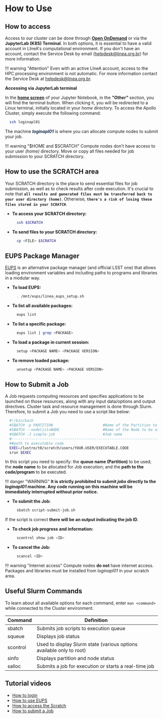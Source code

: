 # How to Use

## How to access

Access to our cluster can be done through [**Open OnDemand**](../../processamento/uso/openondemand.html) or via the **JupyterLab (K8S) Terminal**. In both options, it is essential to have a valid account in LIneA's computational environment. If you don't have an account, contact the Service Desk by email (helpdesk@linea.org.br) for more information.

!!! warning "Attention"
    Even with an active LIneA account, access to the HPC processing environment is not automatic. For more information contact the Service Desk at helpdesk@linea.org.br.

**Accessing via JupyterLab terminal**

In the [**home screen**](../img/tela-jupyter.png) of your Jupyter Notebook, in the **_"Other"_** section, you will find the terminal button. When clicking it, you will be redirected to a Linux terminal, initially located in your _home_ directory. To access the Apollo Cluster, simply execute the following command:

  ```bash
    ssh loginapl01
  ```
The machine <font color="#172b4d">**_loginapl01_**</font> is where you can allocate compute nodes to submit your job.

!!! warning "$HOME and $SCRATCH"
    Compute nodes don't have access to your user _(home)_ directory. Move or copy all files needed for job submission to your SCRATCH directory.

## How to use the SCRATCH area

Your SCRATCH directory is the place to send essential files for job submission, as well as to check results after code execution. It's crucial to note that **`all results and generated files must be transferred back to your user directory (home)`**. Otherwise, **`there's a risk of losing these files stored in your SCRATCH`**.

- **To access your SCRATCH directory:**

  ```bash
    ssh $SCRATCH
  ``` 
  
- **To send files to your SCRATCH directory:**

  ```bash
    cp <FILE> $SCRATCH
  ``` 

## EUPS Package Manager

[EUPS](https://github.com/RobertLuptonTheGood/eups) is an alternative package manager (and official LSST one) that allows loading environment variables and including paths to programs and libraries in a modular way.

- **To load EUPS:**

  ```bash
    . /mnt/eups/linea_eups_setup.sh
  ```

- **To list all available packages:**

  ```bash
    eups list
  ```

- **To list a specific package:**

  ```bash
    eups list | grep <PACKAGE>
  ```

- **To load a package in current session:**

  ```bash
    setup <PACKAGE NAME> <PACKAGE VERSION>
  ```

- **To remove loaded package:**

  ```bash
    unsetup <PACKAGE NAME> <PACKAGE VERSION>
  ```

## How to Submit a Job

A Job requests computing resources and specifies applications to be launched on those resources, along with any input data/options and output directives. Cluster task and resource management is done through Slurm. Therefore, to submit a Job you need to use a script like below:

```bash
  #!/bin/bash
  #SBATCH -p PARTITION                       #Name of the Partition to use
  #SBATCH --nodelist=NODE                    #Name of the Node to be allocated
  #SBATCH -J simple-job                      #Job name
  #----------------------------------------------------------------------------#
  ##path to executable code
  EXEC=/lustre/t0/scratch/users/YOUR.USER/EXECUTABLE.CODE
  srun $EXEC
```

In this script you need to specify: the **queue name (Partition)** to be used; the **node name** to be allocated for Job execution; and the **path to the code/program** to be executed.

!!! danger "WARNING"
     **It is strictly prohibited to submit _jobs_ directly to the _loginapl01_ machine. Any code running on this machine will be immediately interrupted without prior notice.**

- **To submit the Job:**

  ```bash
    sbatch script-submit-job.sh
  ```

If the script is correct **there will be an output indicating the job ID**.

- **To check job progress and information:**

  ```bash
    scontrol show job <ID> 
  ```

- **To cancel the Job:**

  ```bash
    scancel <ID> 
  ```
  
!!! warning "Internet access"
    Compute nodes **do not** have internet access. Packages and libraries must be installed from _loginapl01_ in your scratch area.

## Useful Slurm Commands

To learn about all available options for each command, enter `man <command>` while connected to the Cluster environment.

| Command  | Definition                                                                     |
| -------- | ----------------------------------------------------------------------------- |
| sbatch   | Submits job scripts to execution queue                                        |
| squeue   | Displays job status                                                           |
| scontrol | Used to display Slurm state (various options available only to root)          |
| sinfo    | Displays partition and node status                                            |
| salloc   | Submits a job for execution or starts a real-time job                         |

## Tutorial videos

* [How to login](https://youtu.be/3DHqWk7KGHw)
* [How to use EUPS](https://youtu.be/ifJqGEvqzdY)
* [How to access the Scratch](https://youtu.be/dnMzGYwICBw)
* [How to submit a Job](https://youtu.be/AbRCL_KsBVY)

